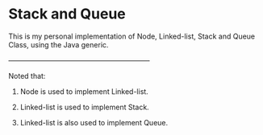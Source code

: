 # Stack and Queue

This is my personal implementation of Node, Linked-list, Stack and Queue Class, using the Java generic.

————————————————————

Noted that:

1. Node is used to implement Linked-list.

2. Linked-list is used to implement Stack.

3. Linked-list is also used to implement Queue.
